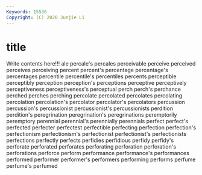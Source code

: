 ```yaml
---
Keywords: 15536
Copyright: (C) 2020 Junjie Li
---
```


# title

Write contents here!!!
ale 
percale's 
percales 
perceivable 
perceive 
perceived 
perceives 
perceiving
percent 
percent's 
percentage 
percentage's 
percentages 
percentile 
percentile's 
percentiles 
percents 
perceptible
perceptibly 
perception 
perception's 
perceptions 
perceptive 
perceptively 
perceptiveness 
perceptiveness's 
perceptual 
perch
perch's 
perchance 
perched 
perches 
perching 
percolate 
percolated 
percolates 
percolating 
percolation
percolation's 
percolator 
percolator's 
percolators 
percussion 
percussion's 
percussionist 
percussionist's 
percussionists 
perdition
perdition's 
peregrination 
peregrination's 
peregrinations 
peremptorily 
peremptory 
perennial 
perennial's 
perennially 
perennials
perfect 
perfect's 
perfected 
perfecter 
perfectest 
perfectible 
perfecting 
perfection 
perfection's 
perfectionism
perfectionism's 
perfectionist 
perfectionist's 
perfectionists 
perfections 
perfectly 
perfects 
perfidies 
perfidious 
perfidy
perfidy's 
perforate 
perforated 
perforates 
perforating 
perforation 
perforation's 
perforations 
perforce 
perform
performance 
performance's 
performances 
performed 
performer 
performer's 
performers 
performing 
performs 
perfume
perfume's 
perfumed 
